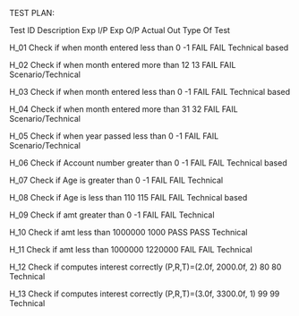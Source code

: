 TEST PLAN:

Test ID	   Description	                              Exp I/P	  Exp O/P	  Actual Out	Type Of Test

 H_01	     Check if when month entered less than 0	    -1	     FAIL	       FAIL	    Technical based
 
 H_02	     Check if when month entered more than 12	     13	     FAIL	       FAIL	    Scenario/Technical
 
 H_03	     Check if when month entered less than 0	     -1	     FAIL	       FAIL	    Technical based
 
 H_04	     Check if when month entered more than 31	     32	     FAIL	       FAIL    	Scenario/Technical
 
 H_05	     Check if when year passed less than 0	       -1    	 FAIL	       FAIL	    Scenario/Technical
 
 H_06	     Check if Account number greater than 0        -1	     FAIL     	 FAIL	    Technical based
 
 H_07	     Check if Age is greater than 0	               -1	     FAIL	       FAIL	    Technical
 
 H_08	     Check if Age is less than 110	               115	   FAIL	       FAIL	    Technical based
 
 H_09	     Check if amt greater than 0	                 -1	     FAIL	       FAIL	    Technical
 
 H_10	     Check if amt less than 1000000	              1000	   PASS	       PASS	    Technical
 
 H_11	     Check if amt less than 1000000	            1220000	   FAIL	       FAIL	    Technical
 
 H_12	     Check if computes interest correctly	(P,R,T)=(2.0f, 2000.0f, 2)	80	80	  Technical
 
 H_13	     Check if computes interest correctly	(P,R,T)=(3.0f, 3300.0f, 1)	99	99	  Technical
